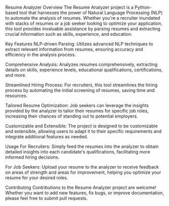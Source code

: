 Resume Analyzer
Overview
The Resume Analyzer project is a Python-based tool that harnesses the power of Natural Language Processing (NLP) to automate the analysis of resumes. Whether you're a recruiter inundated with stacks of resumes or a job seeker looking to optimize your application, this tool provides invaluable assistance by parsing resumes and extracting crucial information such as skills, experience, and education.

Key Features
NLP-driven Parsing: Utilizes advanced NLP techniques to extract relevant information from resumes, ensuring accuracy and efficiency in the analysis process.

Comprehensive Analysis: Analyzes resumes comprehensively, extracting details on skills, experience levels, educational qualifications, certifications, and more.

Streamlined Hiring Process: For recruiters, this tool streamlines the hiring process by automating the initial screening of resumes, saving time and resources.

Tailored Resume Optimization: Job seekers can leverage the insights provided by the analyzer to tailor their resumes for specific job roles, increasing their chances of standing out to potential employers.

Customizable and Extensible: The project is designed to be customizable and extensible, allowing users to adapt it to their specific requirements and integrate additional features as needed.


Usage
For Recruiters: Simply feed the resumes into the analyzer to obtain detailed insights into each candidate's qualifications, facilitating more informed hiring decisions.

For Job Seekers: Upload your resume to the analyzer to receive feedback on areas of strength and areas for improvement, helping you optimize your resume for your desired roles.

Contributing
Contributions to the Resume Analyzer project are welcome! Whether you want to add new features, fix bugs, or improve documentation, please feel free to submit pull requests.
